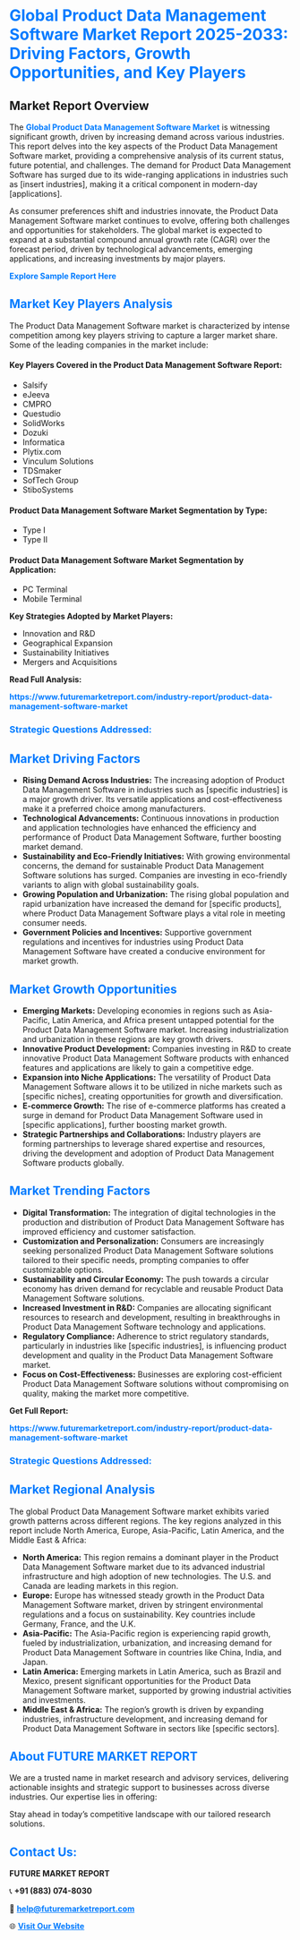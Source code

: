 <h1 style="color: #007BFF;">Global Product Data Management Software Market Report 2025-2033: Driving Factors, Growth Opportunities, and Key Players</h1>

<section id="overview">
<h2>Market Report Overview</h2>
<p>The <a href="https://www.futuremarketreport.com/industry-report/product-data-management-software-market" style="color: #007BFF; text-decoration: none;"><strong>Global Product Data Management Software Market</strong></a> is witnessing significant growth, driven by increasing demand across various industries. This report delves into the key aspects of the Product Data Management Software market, providing a comprehensive analysis of its current status, future potential, and challenges. The demand for Product Data Management Software has surged due to its wide-ranging applications in industries such as [insert industries], making it a critical component in modern-day [applications].</p>
<p>As consumer preferences shift and industries innovate, the Product Data Management Software market continues to evolve, offering both challenges and opportunities for stakeholders. The global market is expected to expand at a substantial compound annual growth rate (CAGR) over the forecast period, driven by technological advancements, emerging applications, and increasing investments by major players.</p>
</section>

<section id="overview">
<p><a href="https://www.futuremarketreport.com/request-sample/reportId=98644" style="color: #007BFF; text-decoration: none;"><strong>Explore Sample Report Here</strong></a></p>
</section>

<section id="key-players">
<h2 style="color: #007BFF;">Market Key Players Analysis</h2>
<p>The Product Data Management Software market is characterized by intense competition among key players striving to capture a larger market share. Some of the leading companies in the market include:</p>
<h4>Key Players Covered in the Product Data Management Software Report:</h4>
<ul><li>Salsify</li><li>eJeeva</li><li>CMPRO</li><li>Questudio</li><li>SolidWorks</li><li>Dozuki</li><li>Informatica</li><li>Plytix.com</li><li>Vinculum Solutions</li><li>TDSmaker</li><li>SofTech Group</li><li>StiboSystems</li></ul>
<h4>Product Data Management Software Market Segmentation by Type:</h4>
<ul><li>Type I</li><li>Type II</li></ul>

<h4>Product Data Management Software Market Segmentation by Application:</h4>
<ul><li>PC Terminal</li><li>Mobile Terminal</li></ul>
<p><strong>Key Strategies Adopted by Market Players:</strong></p>
<ul>
<li>Innovation and R&D</li>
<li>Geographical Expansion</li>
<li>Sustainability Initiatives</li>
<li>Mergers and Acquisitions</li>
</ul>
</section>

<section>
<p><strong>Read Full Analysis: </strong></p><a href="https://www.futuremarketreport.com/industry-report/product-data-management-software-market" style="color: #007BFF; text-decoration: none;"><strong>https://www.futuremarketreport.com/industry-report/product-data-management-software-market</strong></a>
<h3 style="color: #007BFF;">Strategic Questions Addressed:</h3>
</section>

<section id="driving-factors">
<h2 style="color: #007BFF;">Market Driving Factors</h2>
<ul>
<li><strong>Rising Demand Across Industries:</strong> The increasing adoption of Product Data Management Software in industries such as [specific industries] is a major growth driver. Its versatile applications and cost-effectiveness make it a preferred choice among manufacturers.</li>
<li><strong>Technological Advancements:</strong> Continuous innovations in production and application technologies have enhanced the efficiency and performance of Product Data Management Software, further boosting market demand.</li>
<li><strong>Sustainability and Eco-Friendly Initiatives:</strong> With growing environmental concerns, the demand for sustainable Product Data Management Software solutions has surged. Companies are investing in eco-friendly variants to align with global sustainability goals.</li>
<li><strong>Growing Population and Urbanization:</strong> The rising global population and rapid urbanization have increased the demand for [specific products], where Product Data Management Software plays a vital role in meeting consumer needs.</li>
<li><strong>Government Policies and Incentives:</strong> Supportive government regulations and incentives for industries using Product Data Management Software have created a conducive environment for market growth.</li>
</ul>
</section>

<section id="growth-opportunities">
<h2 style="color: #007BFF;">Market Growth Opportunities</h2>
<ul>
<li><strong>Emerging Markets:</strong> Developing economies in regions such as Asia-Pacific, Latin America, and Africa present untapped potential for the Product Data Management Software market. Increasing industrialization and urbanization in these regions are key growth drivers.</li>
<li><strong>Innovative Product Development:</strong> Companies investing in R&D to create innovative Product Data Management Software products with enhanced features and applications are likely to gain a competitive edge.</li>
<li><strong>Expansion into Niche Applications:</strong> The versatility of Product Data Management Software allows it to be utilized in niche markets such as [specific niches], creating opportunities for growth and diversification.</li>
<li><strong>E-commerce Growth:</strong> The rise of e-commerce platforms has created a surge in demand for Product Data Management Software used in [specific applications], further boosting market growth.</li>
<li><strong>Strategic Partnerships and Collaborations:</strong> Industry players are forming partnerships to leverage shared expertise and resources, driving the development and adoption of Product Data Management Software products globally.</li>
</ul>
</section>

<section id="trending-factors">
<h2 style="color: #007BFF;">Market Trending Factors</h2>
<ul>
<li><strong>Digital Transformation:</strong> The integration of digital technologies in the production and distribution of Product Data Management Software has improved efficiency and customer satisfaction.</li>
<li><strong>Customization and Personalization:</strong> Consumers are increasingly seeking personalized Product Data Management Software solutions tailored to their specific needs, prompting companies to offer customizable options.</li>
<li><strong>Sustainability and Circular Economy:</strong> The push towards a circular economy has driven demand for recyclable and reusable Product Data Management Software solutions.</li>
<li><strong>Increased Investment in R&D:</strong> Companies are allocating significant resources to research and development, resulting in breakthroughs in Product Data Management Software technology and applications.</li>
<li><strong>Regulatory Compliance:</strong> Adherence to strict regulatory standards, particularly in industries like [specific industries], is influencing product development and quality in the Product Data Management Software market.</li>
<li><strong>Focus on Cost-Effectiveness:</strong> Businesses are exploring cost-efficient Product Data Management Software solutions without compromising on quality, making the market more competitive.</li>
</ul>
</section>

<section>
<p><strong>Get Full Report: </strong></p><a href="https://www.futuremarketreport.com/industry-report/product-data-management-software-market" style="color: #007BFF; text-decoration: none;"><strong>https://www.futuremarketreport.com/industry-report/product-data-management-software-market</strong></a>
<h3 style="color: #007BFF;">Strategic Questions Addressed:</h3>
</section>


<section id="regional-analysis">
<h2 style="color: #007BFF;">Market Regional Analysis</h2>
<p>The global Product Data Management Software market exhibits varied growth patterns across different regions. The key regions analyzed in this report include North America, Europe, Asia-Pacific, Latin America, and the Middle East & Africa:</p>
<ul>
<li><strong>North America:</strong> This region remains a dominant player in the Product Data Management Software market due to its advanced industrial infrastructure and high adoption of new technologies. The U.S. and Canada are leading markets in this region.</li>
<li><strong>Europe:</strong> Europe has witnessed steady growth in the Product Data Management Software market, driven by stringent environmental regulations and a focus on sustainability. Key countries include Germany, France, and the U.K.</li>
<li><strong>Asia-Pacific:</strong> The Asia-Pacific region is experiencing rapid growth, fueled by industrialization, urbanization, and increasing demand for Product Data Management Software in countries like China, India, and Japan.</li>
<li><strong>Latin America:</strong> Emerging markets in Latin America, such as Brazil and Mexico, present significant opportunities for the Product Data Management Software market, supported by growing industrial activities and investments.</li>
<li><strong>Middle East & Africa:</strong> The region’s growth is driven by expanding industries, infrastructure development, and increasing demand for Product Data Management Software in sectors like [specific sectors].</li>
</ul>
</section>

<footer>
<h2 style="color: #007BFF;">About FUTURE MARKET REPORT</h2>
<p>We are a trusted name in market research and advisory services, delivering actionable insights and strategic support to businesses across diverse industries. Our expertise lies in offering:</p>

<p>Stay ahead in today’s competitive landscape with our tailored research solutions.</p>

<h2 style="color: #007BFF;">Contact Us:</h2>
<p><strong>FUTURE MARKET REPORT</strong></p>
<p>📞 <strong>+91 (883) 074-8030</strong></p>
<p>📧 <strong><a href="mailto:help@futuremarketreport.com" style="color: #007BFF;">help@futuremarketreport.com</a></strong></p>
<p>🌐 <strong><a href="https://www.futuremarketreport.com/" style="color: #007BFF;">Visit Our Website</a></strong></p>
</footer>